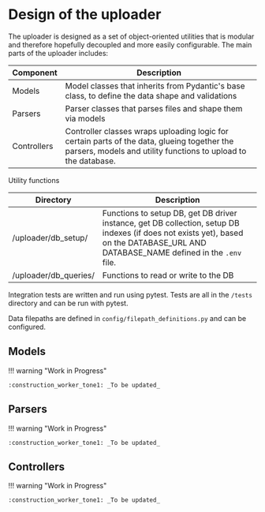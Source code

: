 # Design of the uploader

The uploader is designed as a set of object-oriented utilities that is modular and therefore hopefully decoupled and more easily configurable. The main parts of the uploader includes:


| Component | Description |
| - | - |
| Models | Model classes that inherits from Pydantic's base class, to define the data shape and validations |
| Parsers | Parser classes that parses files and shape them via models |
| Controllers | Controller classes wraps uploading logic for certain parts of the data, glueing together the parsers, models and utility functions to upload to the database. |



Utility functions

| Directory | Description |
| - | - |
| /uploader/db_setup/ | Functions to setup DB, get DB driver instance, get DB collection, setup DB indexes (if does not exists yet), based on the DATABASE_URL AND DATABASE_NAME defined in the `.env` file. |
| /uploader/db_queries/ | Functions to read or write to the DB |


Integration tests are written and run using pytest. Tests are all in the `/tests` directory and can be run with pytest.

Data filepaths are defined in `config/filepath_definitions.py` and can be configured.


## Models


!!! warning "Work in Progress"

    :construction_worker_tone1: _To be updated_


## Parsers


!!! warning "Work in Progress"

    :construction_worker_tone1: _To be updated_


## Controllers


!!! warning "Work in Progress"

    :construction_worker_tone1: _To be updated_
